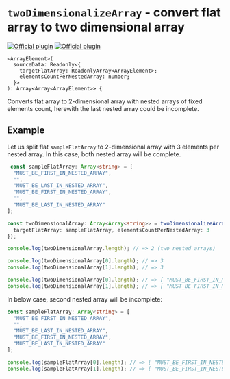 # `twoDimensionalizeArray` - convert flat array to two dimensional array

[![Official plugin](https://img.shields.io/badge/IntelliJ_IDEA_Live_Template-twoDimensionalizeArray-blue.svg?style=flat)](https://plugins.jetbrains.com/plugin/17638-yamato-daiwa-es-extensions)
[![Official plugin](https://img.shields.io/badge/IntelliJ_IDEA_Live_Template_(alias)-tda-blue.svg?style=flat)](https://plugins.jetbrains.com/plugin/17638-yamato-daiwa-es-extensions)

```
<ArrayElement>(
  sourceData: Readonly<{
    targetFlatArray: ReadonlyArray<ArrayElement>;
    elementsCountPerNestedArray: number;
  }>
): Array<Array<ArrayElement>> {
```

Converts flat array to 2-dimensional array with nested arrays of fixed elements count, herewith the last nested array could
be incomplete.


## Example

Let us split flat `sampleFlatArray` to 2-dimensional array with 3 elements per nested array.
In this case, both nested array will be complete.

```typescript
 const sampleFlatArray: Array<string> = [
  "MUST_BE_FIRST_IN_NESTED_ARRAY",
  "",
  "MUST_BE_LAST_IN_NESTED_ARRAY",
  "MUST_BE_FIRST_IN_NESTED_ARRAY",
  "",
  "MUST_BE_LAST_IN_NESTED_ARRAY"
];

const twoDimensionalArray: Array<Array<string>> = twoDimensionalizeArray({
  targetFlatArray: sampleFlatArray, elementsCountPerNestedArray: 3
});

console.log(twoDimensionalArray.length); // => 2 (two nested arrays)

console.log(twoDimensionalArray[0].length); // => 3
console.log(twoDimensionalArray[1].length); // => 3

console.log(twoDimensionalArray[0].length); // => [ "MUST_BE_FIRST_IN_NESTED_ARRAY", "", "MUST_BE_LAST_IN_NESTED_ARRAY" ]
console.log(twoDimensionalArray[1].length); // => [ "MUST_BE_FIRST_IN_NESTED_ARRAY", "", "MUST_BE_LAST_IN_NESTED_ARRAY" ]
```

In below case, second nested array will be incomplete:

```typescript
const sampleFlatArray: Array<string> = [
  "MUST_BE_FIRST_IN_NESTED_ARRAY",
  "",
  "MUST_BE_LAST_IN_NESTED_ARRAY",
  "MUST_BE_FIRST_IN_NESTED_ARRAY",
  "MUST_BE_LAST_IN_NESTED_ARRAY"
];

console.log(sampleFlatArray[0].length); // => [ "MUST_BE_FIRST_IN_NESTED_ARRAY", "", "MUST_BE_LAST_IN_NESTED_ARRAY" ]
console.log(sampleFlatArray[1].length); // => [ "MUST_BE_FIRST_IN_NESTED_ARRAY", "MUST_BE_LAST_IN_NESTED_ARRAY" ]
```
